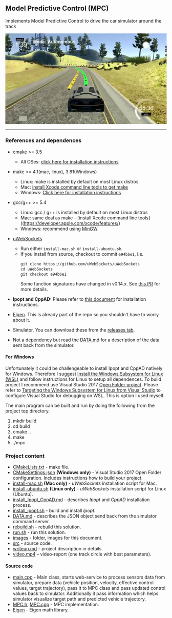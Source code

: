 ## Model Predictive Control (MPC)

Implements Model Predictive Control to drive the car simulator around the track

![Model Predictive Control](./images/main.jpg)

---

### References and dependences

* cmake >= 3.5
  * All OSes: [click here for installation instructions](https://cmake.org/install/)
* make >= 4.1(mac, linux), 3.81(Windows)
  * Linux: make is installed by default on most Linux distros
  * Mac: [install Xcode command line tools to get make](https://developer.apple.com/xcode/features/)
  * Windows: [Click here for installation instructions](http://gnuwin32.sourceforge.net/packages/make.htm)
* gcc/g++ >= 5.4
  * Linux: gcc / g++ is installed by default on most Linux distros
  * Mac: same deal as make - [install Xcode command line tools]((https://developer.apple.com/xcode/features/)
  * Windows: recommend using [MinGW](http://www.mingw.org/)
* [uWebSockets](https://github.com/uWebSockets/uWebSockets)
  * Run either `install-mac.sh` or `install-ubuntu.sh`.
  * If you install from source, checkout to commit `e94b6e1`, i.e.
    ```
    git clone https://github.com/uWebSockets/uWebSockets
    cd uWebSockets
    git checkout e94b6e1
    ```
    Some function signatures have changed in v0.14.x. See [this PR](https://github.com/udacity/CarND-MPC-Project/pull/3) for more details.

* **Ipopt and CppAD:** Please refer to [this document](https://github.com/udacity/CarND-MPC-Project/blob/master/install_Ipopt_CppAD.md) for installation instructions.
* [Eigen](http://eigen.tuxfamily.org/index.php?title=Main_Page). This is already part of the repo so you shouldn't have to worry about it.
* Simulator. You can download these from the [releases tab](https://github.com/udacity/self-driving-car-sim/releases).
* Not a dependency but read the [DATA.md](./DATA.md) for a description of the data sent back from the simulator.

#### For Windows
Unfortunately it could be challengeable to install Ipopt and CppAD natively for Windows. Therefore I suggest [Install the Windows Subsystem for Linux (WSL)](https://docs.microsoft.com/en-us/windows/wsl/install-win10) and follow instructions for Linux to setup all dependences.
To build project I recommend use Visual Studio 2017 [Open Folder project](https://docs.microsoft.com/en-us/cpp/ide/non-msbuild-projects). Please refer to [Targeting the Windows Subsystem for Linux from Visual Studio](https://blogs.msdn.microsoft.com/vcblog/2017/02/08/targeting-windows-subsystem-for-linux-from-visual-studio/) to configure Visual Studio for debugging on WSL. This is option I used myself.

The main program can be built and run by doing the following from the project top directory.

1. mkdir build
2. cd build
3. cmake ..
4. make
5. ./mpc

### Project content
* [CMakeLists.txt](./CMakeLists.txt) - make file.
* [CMakeSettings.json](./CMakeSettings.json) **(Windows only)** - Visual Studio 2017 Open Folder configuration. Includes instructions how to build your project.
* [install-mac.sh](./install-mac.sh) **(Mac only)** - *uWebSockets* installation script for Mac.
* [install-ubuntu.sh](./install-ubuntu.sh) **(Linux only)** - *uWebSockets* installation script for Linux (Ubuntu).
* [install_Ipopt_CppAD.md](./install_Ipopt_CppAD.md) - describes *Ipopt* and *CppAD* installation process.
* [install_ipopt.sh](./install_ipopt.sh) - build and install *Ipopt*.
* [DATA.md](./DATA.md) - describes the JSON object send back from the simulator command server.
* [rebuild.sh](./rebuild.sh) - rebuild this solution.
* [run.sh](./run.sh) - run this solution.
* [images](./images) - folder, images for this document.
* [src](./src) - source code.
* [writeup.md](./writeup.md) – project description in details.
* [video.mp4](./video.mp4) – video-report (one track circle with best parameters).

#### Source code

* [main.cpp](./src/main.cpp) - Main class, starts web-service to process sensors data from simulator, prepare data (vehicle position, velocity, effective control values, target trajectory), pass it to MPC class and pass updated control values back to simulator. Additionally it pass information which helps simulator visualize target path and predicted vehicle trajectory.
* [MPC.h](./src/MPC.h), [MPC.cpp](./src/MPC.cpp) - MPC implementation.
* [Eigen](./src/Eigen) - Eigen math library.
